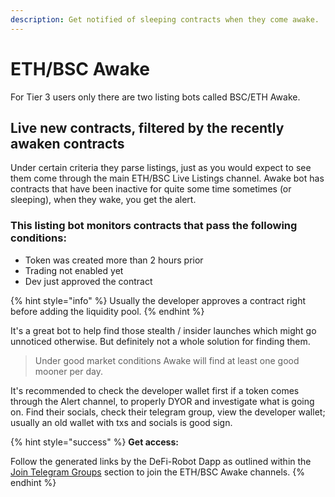 ```yaml
---
description: Get notified of sleeping contracts when they come awake.
---
```


# ETH/BSC Awake

For Tier 3 users only there are two listing bots called BSC/ETH Awake.&#x20;

## Live new contracts, filtered by the recently awaken contracts

Under certain criteria they parse listings, just as you would expect to see them come through the main ETH/BSC Live Listings channel. Awake bot has contracts that have been inactive for quite some time sometimes (or sleeping), when they wake, you get the alert.

### This listing bot monitors contracts that pass the following conditions:

* Token was created more than 2 hours prior
* Trading not enabled yet
* Dev just approved the contract

{% hint style="info" %}
Usually the developer approves a contract right before adding the liquidity pool.
{% endhint %}

It's a great bot to help find those stealth / insider launches which might go unnoticed otherwise. But definitely not a whole solution for finding them.

> Under good market conditions Awake will find at least one good mooner per day.

It's recommended to check the developer wallet first if a token comes through the Alert channel, to properly DYOR and investigate what is going on. Find their socials, check their telegram group, view the developer wallet; usually an old wallet with txs and socials is good sign.

{% hint style="success" %}
**Get access:**

Follow the generated links by the DeFi-Robot Dapp as outlined within the [Join Telegram Groups](broken-reference) section to join the ETH/BSC Awake channels.
{% endhint %}
